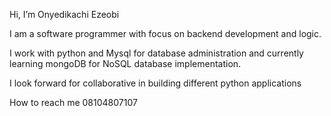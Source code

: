 Hi, I’m Onyedikachi Ezeobi

I am a software programmer with focus on backend development and logic. 

I work with python and Mysql for database administration and currently learning mongoDB for NoSQL database implementation. 

I look forward for collaborative in building different python applications 

How to reach me 08104807107 

<!---
Onyedikachi-E/Onyedikachi-E is a ✨ special ✨ repository because its `README.md` (this file) appears on your GitHub profile.
You can click the Preview link to take a look at your changes.
--->
